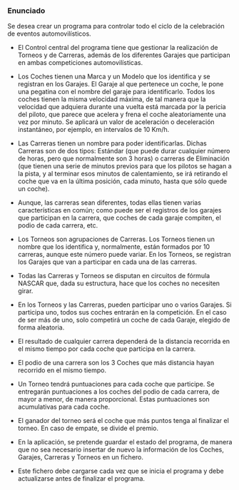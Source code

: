### Enunciado 

Se desea crear un programa para controlar todo el ciclo de la celebración de eventos automovilísticos.

- El Control central del programa tiene que gestionar la realización de Torneos y de Carreras, además de los diferentes Garajes que participan en ambas competiciones automovilísticas.


- Los Coches tienen una Marca y un Modelo que los identifica y se registran en los Garajes. El Garaje al que pertenece un coche, le pone una pegatina con el nombre del garaje para identificarlo. Todos los coches tienen la misma velocidad máxima, de tal manera que la velocidad que adquiera durante una vuelta está marcada por la pericia del piloto, que parece que acelera y frena el coche aleatoriamente una vez por minuto. Se aplicará un valor de aceleración o deceleración instantáneo, por ejemplo, en intervalos de 10 Km/h.


- Las Carreras tienen un nombre para poder identificarlas. Dichas Carreras son de dos tipos: Estándar (que puede durar cualquier número de horas, pero que normalmente son 3 horas) o carreras de Eliminación (que tienen una serie de minutos previos para que los pilotos se hagan a la pista, y al terminar esos minutos de calentamiento, se irá retirando el coche que va en la última posición, cada minuto, hasta que sólo quede un coche).


- Aunque, las carreras sean diferentes, todas ellas tienen varias características en común; como puede ser el registros de los garajes que participan en la carrera, que coches de cada garaje compiten, el podio de cada carrera, etc.


- Los Torneos son agrupaciones de Carreras. Los Torneos tienen un nombre que los identifica y, normalmente, están formados por 10 carreras, aunque este número puede variar. En los Torneos, se registran los Garajes que van a participar en cada una de las carreras.


- Todas las Carreras y Torneos se disputan en circuitos de fórmula NASCAR que, dada su estructura, hace que los coches no necesiten girar.


- En los Torneos y las Carreras, pueden participar uno o varios Garajes. Si participa uno, todos sus coches entrarán en la competición. En el caso de ser más de uno, solo competirá un coche de cada Garaje, elegido de forma aleatoria.


- El resultado de cualquier carrera dependerá de la distancia recorrida en el mismo tiempo por cada coche que participa en la carrera.


- El podio de una carrera son los 3 Coches que más distancia hayan recorrido en el mismo tiempo.


- Un Torneo tendrá puntuaciones para cada coche que participe. Se entregarán puntuaciones a los coches del podio de cada carrera, de mayor a menor, de manera proporcional. Estas puntuaciones son acumulativas para cada coche.


- El ganador del torneo será el coche que más puntos tenga al finalizar el torneo. En caso de empate, se divide el premio.


- En la aplicación, se pretende guardar el estado del programa, de manera que no sea necesario insertar de nuevo la información de los Coches, Garajes, Carreras y Torneos en un fichero.


- Este fichero debe cargarse cada vez que se inicia el programa y debe actualizarse antes de finalizar el programa.